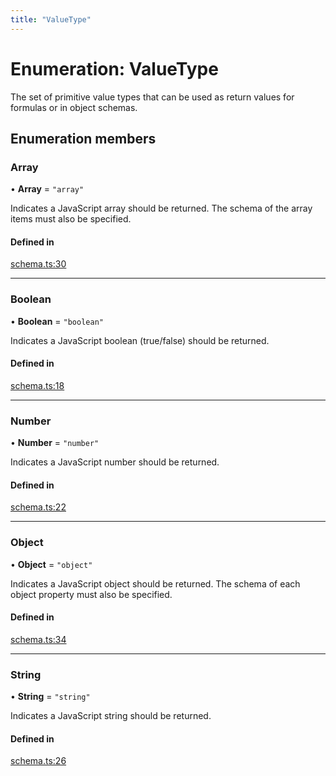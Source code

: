 ```yaml
---
title: "ValueType"
---
```

# Enumeration: ValueType

The set of primitive value types that can be used as return values for formulas
or in object schemas.

## Enumeration members

### Array

• **Array** = `"array"`

Indicates a JavaScript array should be returned. The schema of the array items must also be specified.

#### Defined in

[schema.ts:30](https://github.com/coda/packs-sdk/blob/main/schema.ts#L30)

___

### Boolean

• **Boolean** = `"boolean"`

Indicates a JavaScript boolean (true/false) should be returned.

#### Defined in

[schema.ts:18](https://github.com/coda/packs-sdk/blob/main/schema.ts#L18)

___

### Number

• **Number** = `"number"`

Indicates a JavaScript number should be returned.

#### Defined in

[schema.ts:22](https://github.com/coda/packs-sdk/blob/main/schema.ts#L22)

___

### Object

• **Object** = `"object"`

Indicates a JavaScript object should be returned. The schema of each object property must also be specified.

#### Defined in

[schema.ts:34](https://github.com/coda/packs-sdk/blob/main/schema.ts#L34)

___

### String

• **String** = `"string"`

Indicates a JavaScript string should be returned.

#### Defined in

[schema.ts:26](https://github.com/coda/packs-sdk/blob/main/schema.ts#L26)
